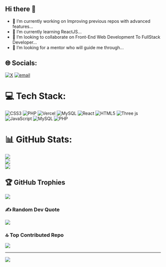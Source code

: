 ## Hi there 👋

- 🔭 I’m currently working on Improving previous repos with advanced features...
- 🌱 I’m currently learning ReactJS...
- 👯 I’m looking to collaborate on Front-End Web Development To FullStack Developer...
- 🤔 I’m looking for a mentor who will guide me through...

## 🌐 Socials:
[![X](https://img.shields.io/badge/X-black.svg?logo=X&logoColor=white)](https://x.com/0day101) [![email](https://img.shields.io/badge/Email-D14836?logo=gmail&logoColor=white)](mailto:whiteangel@duck.com) 

# 💻 Tech Stack:
![CSS3](https://img.shields.io/badge/css3-%231572B6.svg?style=flat&logo=css3&logoColor=white) ![PHP](https://img.shields.io/badge/php-%23777BB4.svg?style=flat&logo=php&logoColor=white) ![Vercel](https://img.shields.io/badge/vercel-%23000000.svg?style=flat&logo=vercel&logoColor=white) ![MySQL](https://img.shields.io/badge/mysql-4479A1.svg?style=flat&logo=mysql&logoColor=white) ![React](https://img.shields.io/badge/react-%2320232a.svg?style=flat&logo=react&logoColor=%2361DAFB) ![HTML5](https://img.shields.io/badge/html5-%23E34F26.svg?style=flat&logo=html5&logoColor=white) ![Three js](https://img.shields.io/badge/threejs-black?style=flat&logo=three.js&logoColor=white) ![JavaScript](https://img.shields.io/badge/javascript-%23323330.svg?style=flat&logo=javascript&logoColor=%23F7DF1E) ![MySQL](https://img.shields.io/badge/mysql-4479A1.svg?style=flat&logo=mysql&logoColor=white) ![PHP](https://img.shields.io/badge/php-%23777BB4.svg?style=flat&logo=php&logoColor=white)
# 📊 GitHub Stats:
![](https://github-readme-stats.vercel.app/api?username=0daysleft&theme=onedark&hide_border=false&include_all_commits=true&count_private=false)<br/>
![](https://nirzak-streak-stats.vercel.app/?user=0daysleft&theme=onedark&hide_border=false)<br/>
![](https://github-readme-stats.vercel.app/api/top-langs/?username=0daysleft&theme=onedark&hide_border=false&include_all_commits=true&count_private=false&layout=compact)

## 🏆 GitHub Trophies
![](https://github-profile-trophy.vercel.app/?username=0daysleft&theme=radical&no-frame=false&no-bg=true&margin-w=4)

### ✍️ Random Dev Quote
![](https://quotes-github-readme.vercel.app/api?type=horizontal&theme=radical)

### 🔝 Top Contributed Repo
![](https://github-contributor-stats.vercel.app/api?username=0daysleft&limit=5&theme=dark&combine_all_yearly_contributions=true)

---
[![](https://visitcount.itsvg.in/api?id=0daysleft&icon=1&color=0)](https://visitcount.itsvg.in)

<!-- Proudly created with GPRM ( https://gprm.itsvg.in ) -->
